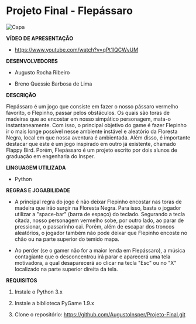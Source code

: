 # Projeto Final - Flepássaro

![Capa](Capa_flepassaro.jpg)

**VÍDEO DE APRESENTAÇÃO**

- https://www.youtube.com/watch?v=qPt1lQCWvUM

**DESENVOLVEDORES**

- Augusto Rocha Ribeiro

- Breno Quessie Barbosa de Lima

**DESCRIÇÃO**

  Flepássaro é um jogo que consiste em fazer o nosso pássaro vermelho favorito, o Flepinho, passar pelos obstáculos. Os quais são toras de madeiras que ao encostar em nosso simpático personagem, mata-o instantaneamente. Com isso, o principal objetivo do game é fazer Flepinho ir o mais longe possível nesse ambiente instável e aleatório da Floresta Negra, local em que nossa aventura é ambientada.
  Além disso, é importante destacar que este é um jogo inspirado em outro já existente, chamado Flappy Bird. Porém, Flepássaro é um projeto escrito por dois alunos de graduação em engenharia do Insper.

**LINGUAGEM UTILIZADA**

- Python

**REGRAS E JOGABILIDADE**

- A principal regra do jogo é não deixar Flepinho encostar nas toras de madeira que irão surgir na Floresta Negra. Para isso, basta o jogador utilizar a "space-bar" (barra de espaço) do teclado. Segurando a tecla citada, nosso personagem vermelho sobe, por outro lado, ao parar de pressionar, o passarinho cai. Porém, além de escapar dos troncos aleatórios, o jogador também não pode deixar que Flepinho encoste no chão ou na parte superior do temido mapa.

- Ao perder (se o gamer não for a maior lenda em Flepássaro), a música contagiante que o desconcentrou irá parar e aparecerá uma tela motivadora, a qual desaparecerá ao clicar na tecla "Esc" ou no "X" localizado na parte superior direita da tela.

**REQUISITOS**

1. Instale o Python 3.x

2. Instale a biblioteca PyGame 1.9.x

3. Clone o repositório: https://github.com/AugustoInsper/Projeto-Final.git
